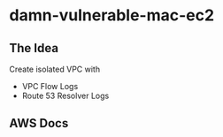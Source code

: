 # damn-vulnerable-mac-ec2

## The Idea

Create isolated VPC with
- VPC Flow Logs
- Route 53 Resolver Logs



## AWS Docs


